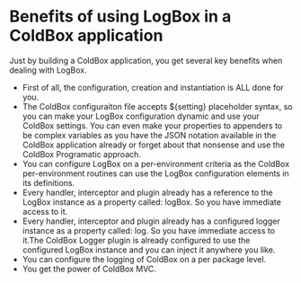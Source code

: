 # Benefits of using LogBox in a ColdBox application

Just by building a ColdBox application, you get several key benefits when dealing with LogBox.

* First of all, the configuration, creation and instantiation is ALL done for you.
* The ColdBox configuraiton file accepts ${setting} placeholder syntax, so you can make your LogBox configuration dynamic and use your ColdBox settings. You can even make your properties to appenders to be complex variables as you have the JSON notation available in the ColdBox application already or forget about that nonsense and use the ColdBox Programatic approach.
* You can configure LogBox on a per-environment criteria as the ColdBox per-environment routines can use the LogBox configuration elements in its definitions.
* Every handler, interceptor and plugin already has a reference to the LogBox instance as a property called: logBox. So you have immediate access to it.
* Every handler, interceptor and plugin already has a configured logger instance as a property called: log. So you have immediate access to it.The ColdBox Logger plugin is already configured to use the configured LogBox instance and you can inject it anywhere you like.
* You can configure the logging of ColdBox on a per package level.
* You get the power of ColdBox MVC.


